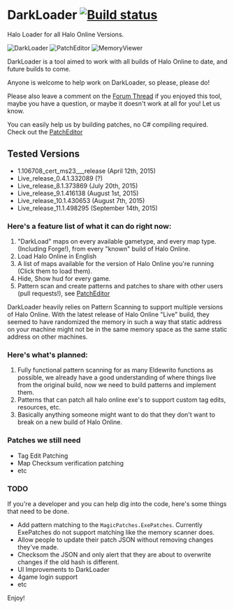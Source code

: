 # DarkLoader [![Build status](https://ci.appveyor.com/api/projects/status/evq3v5pgw6wxegi4?svg=true)](https://ci.appveyor.com/project/dark-c0de/darkloader)
Halo Loader for all Halo Online Versions.

![DarkLoader](https://halo.click/cUGY30)
![PatchEditor](https://halo.click/fW4iY0)
![MemoryViewer](https://halo.click/DqHdQ3)

DarkLoader is a tool aimed to work with all builds of Halo Online to date, and future builds to come.

Anyone is welcome to help work on DarkLoader, so please, please do! 

Please also leave a comment on the [Forum Thread](https://forum.halo.click/index.php?/topic/234-program-darkloader/) if you enjoyed this tool, maybe you have a question, or maybe it doesn't work at all for you! Let us know. 

You can easily help us by building patches, no C# compiling required. Check out the [PatchEditor](https://github.com/dark-c0de/DarkLoader/wiki/Patch-Editor)

## Tested Versions
* 1.106708_cert_ms23___release (April 12th, 2015)
* Live_release_0.4.1.332089 (?)
* Live_release_8.1.373869 (July 20th, 2015)
* Live_release_9.1.416138 (August 1st, 2015)
* Live_release_10.1.430653 (August 7th, 2015)
* Live_release_11.1.498295 (September 14th, 2015)

### Here's a feature list of what it can do right now:
1. "DarkLoad" maps on every available gametype, and every map type. (Including Forge!), from every "known" build of Halo Online.
2. Load Halo Online in English
3. A list of maps available for the version of Halo Online you're running (Click them to load them).
4. Hide, Show hud for every game.
5. Pattern scan and create patterns and patches to share with other users (pull requests!), see [PatchEditor](https://github.com/dark-c0de/DarkLoader/wiki/Patch-Editor)

DarkLoader heavily relies on Pattern Scanning to support multiple versions of Halo Online. With the latest release of Halo Online "Live" build, they seemed to have randomized the memory in such a way that static address on your machine might not be in the same memory space as the same static address on other machines. 

### Here's what's planned:
1. Fully functional pattern scanning for as many Eldewrito functions as possible, we already have a good understanding of where things live from the original build, now we need to build patterns and implement them.
2. Patterns that can patch all halo online exe's to support custom tag edits, resources, etc. 
3. Basically anything someone might want to do that they don't want to break on a new build of Halo Online.

### Patches we still need
* Tag Edit Patching
* Map Checksum verification patching
* etc

### TODO
If you're a developer and you can help dig into the code, here's some things that need to be done.
* Add pattern matching to the `MagicPatches.ExePatches`. Currently ExePatches do not support matching like the memory scanner does. 
* Allow people to update their patch JSON without removing changes they've made.
* Checksom the JSON and only alert that they are about to overwrite changes if the old hash is different.
* UI Improvements to DarkLoader
* 4game login support
* etc

Enjoy!
